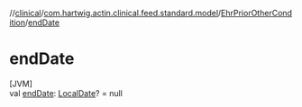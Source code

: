 //[clinical](../../../index.md)/[com.hartwig.actin.clinical.feed.standard.model](../index.md)/[EhrPriorOtherCondition](index.md)/[endDate](end-date.md)

# endDate

[JVM]\
val [endDate](end-date.md): [LocalDate](https://docs.oracle.com/javase/8/docs/api/java/time/LocalDate.html)? = null
